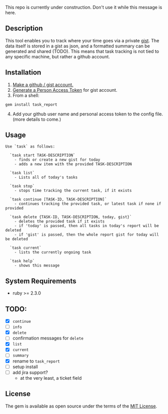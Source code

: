 This repo is currently under construction. Don't use it while this message is here.

## Description

This tool enables you to track where your time goes via a private [gist](https://gist.github.com). The data itself is stored in a gist as json, and a formatted summary can be generated and shared (TODO). This means that task tracking is not tied to any specific machine, but rather a github account.

## Installation

1. [Make a github / gist account.](https://github.com/join?return_to=https%3A%2F%2Fgist.github.com%2F%3Fsignup%3Dtrue&source=header-gist)
2. [Generate a Person Access Token](https://help.github.com/articles/creating-an-access-token-for-command-line-use/) for gist account.
3. From a shell:
```shell
gem install task_report
```

4. Add your github user name and personal access token to the config file. (more details to come.)

## Usage

```
Use `task` as follows:

  `task start TASK-DESCRIPTION`
    - finds or create a new gist for today
    - adds a new item with the provided TASK-DESCRIPTION

  `task list`
    - Lists all of today's tasks

  `task stop`
    - stops time tracking the current task, if it exists

  `task continue [TASK-ID, TASK-DESCRIPTION]`
    - continues tracking the provided task, or latest task if none if provided

  `task delete {TASK-ID, TASK-DESCRIPTION, today, gist}`
    - deletes the provided task if it exists
    - if 'today' is passed, then all tasks in today's report will be deleted
    - if 'gist' is passed, then the whole report gist for today will be deleted

  `task current`
    - lists the currently ongoing task

  `task help`
    - shows this message
```

## System Requirements

- ruby >= 2.3.0

## TODO:

- [x] `continue`
- [ ] `info`
- [x] `delete`
- [ ] confirmation messages for `delete`
- [x] `list`
- [x] `current`
- [ ] `summary`
- [x] rename to `task_report`
- [ ] setup install
- [ ] add jira support?
  - at the very least, a ticket field

## License

The gem is available as open source under the terms of the [MIT License](http://opensource.org/licenses/MIT).
